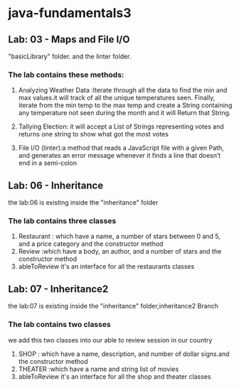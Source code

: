 # java-fundamentals3

## Lab: 03 - Maps and File I/O
 "basicLibrary" folder. and the linter folder.

### The lab contains these methods:
1. Analyzing Weather Data :Iterate through all the data to find the min and max values.it will track of all the unique temperatures seen.
Finally, iterate from the min temp to the max temp and create a String containing any temperature not seen during the month and it will Return that String.
   
2. Tallying Election: it will accept a List of Strings representing votes and returns one string to show what got the most votes

3. File I/O (linter):a method that reads a JavaScript file with a given Path, and generates an error message whenever it finds a line that doesn’t end in a semi-colon


## Lab: 06 - Inheritance
the lab:06 is existing inside the "inheritance" folder

### The lab contains three classes

1. Restaurant : which  have a name, a number of stars between 0 and 5, and a price category and the constructor method
2. Review :which  have a body, an author, and a number of stars and the constructor method
3. ableToReview it's an interface for all the restaurants classes

## Lab: 07 - Inheritance2
the lab:07 is existing inside the "inheritance" folder,inheritance2 Branch

### The lab contains two classes
we add this two classes into our able to review  session in our country
1. SHOP : which have a name, description, and number of dollar signs.and the constructor method
2. THEATER :which have a name and string list of movies
3. ableToReview it's an interface for all the shop and theater classes
